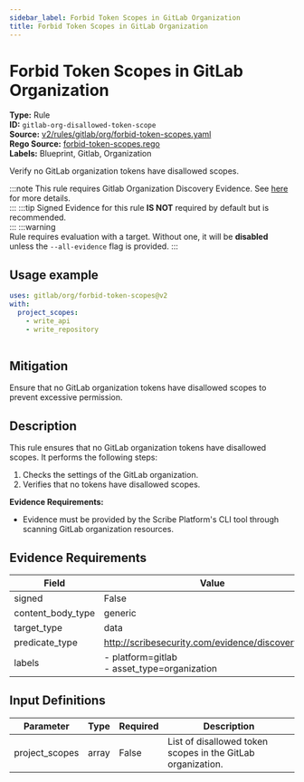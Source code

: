 ```yaml
---
sidebar_label: Forbid Token Scopes in GitLab Organization
title: Forbid Token Scopes in GitLab Organization
---  
```

# Forbid Token Scopes in GitLab Organization  
**Type:** Rule  
**ID:** `gitlab-org-disallowed-token-scope`  
**Source:** [v2/rules/gitlab/org/forbid-token-scopes.yaml](https://github.com/scribe-public/sample-policies/blob/main/v2/rules/gitlab/org/forbid-token-scopes.yaml)  
**Rego Source:** [forbid-token-scopes.rego](https://github.com/scribe-public/sample-policies/blob/main/v2/rules/gitlab/org/forbid-token-scopes.rego)  
**Labels:** Blueprint, Gitlab, Organization  

Verify no GitLab organization tokens have disallowed scopes.

:::note 
This rule requires Gitlab Organization Discovery Evidence. See [here](https://deploy-preview-299--scribe-security.netlify.app/docs/platforms/discover#gitlab-discovery) for more details.  
::: 
:::tip 
Signed Evidence for this rule **IS NOT** required by default but is recommended.  
::: 
:::warning  
Rule requires evaluation with a target. Without one, it will be **disabled** unless the `--all-evidence` flag is provided.
::: 

## Usage example

```yaml
uses: gitlab/org/forbid-token-scopes@v2
with:
  project_scopes:
    - write_api
    - write_repository
  
```

## Mitigation  
Ensure that no GitLab organization tokens have disallowed scopes to prevent excessive permission.


## Description  
This rule ensures that no GitLab organization tokens have disallowed scopes.
It performs the following steps:

1. Checks the settings of the GitLab organization.
2. Verifies that no tokens have disallowed scopes.

**Evidence Requirements:**
- Evidence must be provided by the Scribe Platform's CLI tool through scanning GitLab organization resources.


## Evidence Requirements  
| Field | Value |
|-------|-------|
| signed | False |
| content_body_type | generic |
| target_type | data |
| predicate_type | http://scribesecurity.com/evidence/discovery/v0.1 |
| labels | - platform=gitlab<br/>- asset_type=organization |

## Input Definitions  
| Parameter | Type | Required | Description |
|-----------|------|----------|-------------|
| project_scopes | array | False | List of disallowed token scopes in the GitLab organization. |


